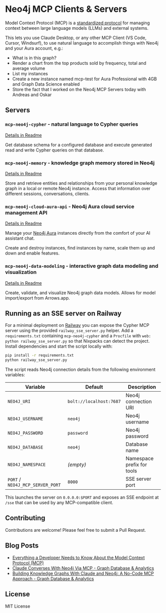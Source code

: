 # Neo4j MCP Clients & Servers

Model Context Protocol (MCP) is a [standardized protocol](https://modelcontextprotocol.io/introduction) for managing context between large language models (LLMs) and external systems. 

This lets you use Claude Desktop, or any other MCP Client (VS Code, Cursor, Windsurf), to use natural language to accomplish things with Neo4j and your Aura account, e.g.:

* What is in this graph?
* Render a chart from the top products sold by frequency, total and average volume
* List my instances
* Create a new instance named mcp-test for Aura Professional with 4GB and Graph Data Science enabled
* Store the fact that I worked on the Neo4j MCP Servers today with Andreas and Oskar

## Servers

### `mcp-neo4j-cypher` - natural language to Cypher queries

[Details in Readme](./servers/mcp-neo4j-cypher/)

Get database schema for a configured database and execute generated read and write Cypher queries on that database.

### `mcp-neo4j-memory` - knowledge graph memory stored in Neo4j

[Details in Readme](./servers/mcp-neo4j-memory/)

Store and retrieve entities and relationships from your personal knowledge graph in a local or remote Neo4j instance.
Access that information over different sessions, conversations, clients.

### `mcp-neo4j-cloud-aura-api` - Neo4j Aura cloud service management API

[Details in Readme](./servers/mcp-neo4j-cloud-aura-api//)

Manage your [Neo4j Aura](https://console.neo4j.io) instances directly from the comfort of your AI assistant chat.

Create and destroy instances, find instances by name, scale them up and down and enable features.

### `mcp-neo4j-data-modeling` - interactive graph data modeling and visualization

[Details in Readme](./servers/mcp-neo4j-data-modeling/)

Create, validate, and visualize Neo4j graph data models. Allows for model import/export from Arrows.app.

## Running as an SSE server on Railway

For a minimal deployment on [Railway](https://railway.app) you can expose the
Cypher MCP server using the provided `railway_sse_server.py` helper. Add a
`requirements.txt` containing `mcp-neo4j-cypher` and a `Procfile` with
`web: python railway_sse_server.py` so that Nixpacks can detect the project.
Install dependencies and start the script locally with:

```bash
pip install -r requirements.txt
python railway_sse_server.py
```

The script reads Neo4j connection details from the following environment
variables:

| Variable | Default | Description |
| --- | --- | --- |
| `NEO4J_URI` | `bolt://localhost:7687` | Neo4j connection URI |
| `NEO4J_USERNAME` | `neo4j` | Neo4j username |
| `NEO4J_PASSWORD` | `password` | Neo4j password |
| `NEO4J_DATABASE` | `neo4j` | Database name |
| `NEO4J_NAMESPACE` | _(empty)_ | Namespace prefix for tools |
| `PORT` / `NEO4J_MCP_SERVER_PORT` | `8000` | SSE server port |

This launches the server on `0.0.0.0:$PORT` and exposes an SSE endpoint at
`/sse` that can be used by any MCP-compatible client.

## Contributing

Contributions are welcome! Please feel free to submit a Pull Request.

## Blog Posts

* [Everything a Developer Needs to Know About the Model Context Protocol (MCP)](https://neo4j.com/blog/developer/model-context-protocol/)
* [Claude Converses With Neo4j Via MCP - Graph Database & Analytics](https://neo4j.com/blog/developer/claude-converses-neo4j-via-mcp/)
* [Building Knowledge Graphs With Claude and Neo4j: A No-Code MCP Approach - Graph Database & Analytics](https://neo4j.com/blog/developer/knowledge-graphs-claude-neo4j-mcp/)

## License

MIT License
